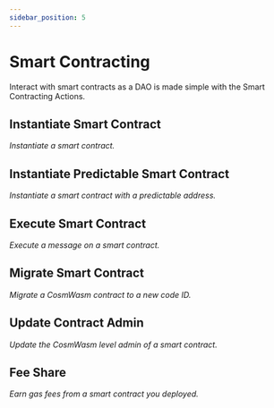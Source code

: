 ```yaml
---
sidebar_position: 5
---
```


# Smart Contracting 
Interact with smart contracts as a DAO is made simple with the Smart Contracting Actions.

## Instantiate Smart Contract 
*Instantiate a smart contract.* 

## Instantiate Predictable Smart Contract 
*Instantiate a smart contract with a predictable address.* 

## Execute Smart Contract 
*Execute a message on a smart contract.* 

## Migrate Smart Contract 
*Migrate a CosmWasm contract to a new code ID.* 

## Update Contract Admin 
*Update the CosmWasm level admin of a smart contract.*

## Fee Share 
*Earn gas fees from a smart contract you deployed.*
